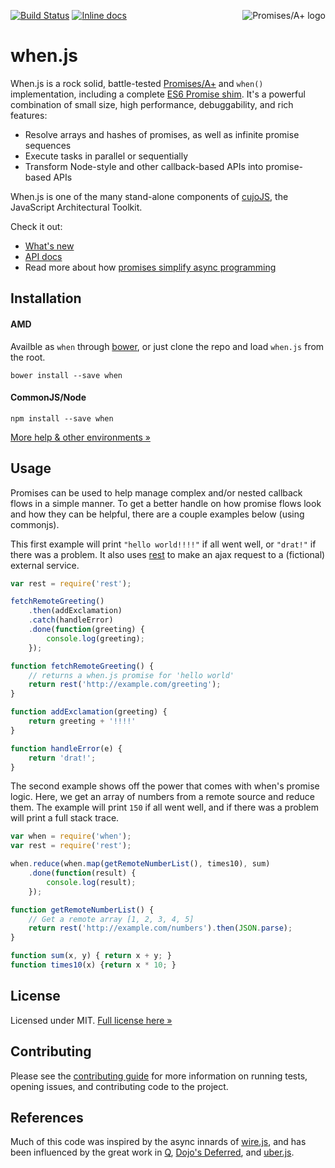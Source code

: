 <a href="http://promises-aplus.github.com/promises-spec"><img src="http://promises-aplus.github.com/promises-spec/assets/logo-small.png" alt="Promises/A+ logo" align="right" /></a>

[![Build Status](https://travis-ci.org/cujojs/when.svg?branch=master)](https://travis-ci.org/cujojs/when)
[![Inline docs](http://inch-ci.org/github/cujojs/when.svg?branch=master)](http://inch-ci.org/github/cujojs/when)

when.js
=======

When.js is a rock solid, battle-tested [Promises/A+](http://promises-aplus.github.com/promises-spec) and `when()` implementation, including a complete [ES6 Promise shim](docs/es6-promise-shim.md).  It's a powerful combination of small size, high performance, debuggability, and rich features:

* Resolve arrays and hashes of promises, as well as infinite promise sequences
* Execute tasks in parallel or sequentially
* Transform Node-style and other callback-based APIs into promise-based APIs

When.js is one of the many stand-alone components of [cujoJS](http://cujojs.com), the JavaScript Architectural Toolkit. 

Check it out:

- [What's new](CHANGES.md)
- [API docs](docs/api.md#api)
- Read more about how [promises simplify async programming](http://know.cujojs.com/tutorials/async/simplifying-async-with-promises)

Installation
------------

#### AMD

Availble as `when` through [bower](http://bower.io), or just clone the repo and load `when.js` from the root.

```
bower install --save when
```

#### CommonJS/Node

```
npm install --save when
```

[More help & other environments &raquo;](docs/installation.md)

Usage
-----

Promises can be used to help manage complex and/or nested callback flows in a simple manner. To get a better handle on how promise flows look and how they can be helpful, there are a couple examples below (using commonjs).

This first example will print `"hello world!!!!"` if all went well, or `"drat!"` if there was a problem. It also uses [rest](https://github.com/cujojs/rest) to make an ajax request to a (fictional) external service.

```js
var rest = require('rest');

fetchRemoteGreeting()
    .then(addExclamation)
    .catch(handleError)
    .done(function(greeting) {
        console.log(greeting);
    });

function fetchRemoteGreeting() {
    // returns a when.js promise for 'hello world'
    return rest('http://example.com/greeting');
}

function addExclamation(greeting) {
    return greeting + '!!!!'
}

function handleError(e) {
    return 'drat!';
}
```

The second example shows off the power that comes with when's promise logic. Here, we get an array of numbers from a remote source and reduce them. The example will print `150` if all went well, and if there was a problem will print a full stack trace.

```js
var when = require('when');
var rest = require('rest');

when.reduce(when.map(getRemoteNumberList(), times10), sum)
    .done(function(result) {
        console.log(result);
    });

function getRemoteNumberList() {
    // Get a remote array [1, 2, 3, 4, 5]
    return rest('http://example.com/numbers').then(JSON.parse);
}

function sum(x, y) { return x + y; }
function times10(x) {return x * 10; }
```

License
-------

Licensed under MIT. [Full license here &raquo;](LICENSE.txt)

Contributing
------------

Please see the [contributing guide](CONTRIBUTING.md) for more information on running tests, opening issues, and contributing code to the project.

References
----------

Much of this code was inspired by the async innards of [wire.js](https://github.com/cujojs/wire), and has been influenced by the great work in [Q](https://github.com/kriskowal/q), [Dojo's Deferred](https://github.com/dojo/dojo), and [uber.js](https://github.com/phiggins42/uber.js).
